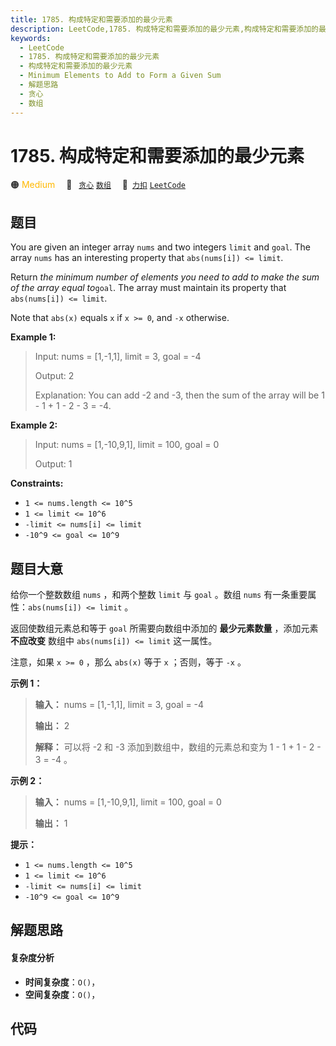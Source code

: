 ```yaml
---
title: 1785. 构成特定和需要添加的最少元素
description: LeetCode,1785. 构成特定和需要添加的最少元素,构成特定和需要添加的最少元素,Minimum Elements to Add to Form a Given Sum,解题思路,贪心,数组
keywords:
  - LeetCode
  - 1785. 构成特定和需要添加的最少元素
  - 构成特定和需要添加的最少元素
  - Minimum Elements to Add to Form a Given Sum
  - 解题思路
  - 贪心
  - 数组
---
```


# 1785. 构成特定和需要添加的最少元素

🟠 <font color=#ffb800>Medium</font>&emsp; 🔖&ensp; [`贪心`](/tag/greedy.md) [`数组`](/tag/array.md)&emsp; 🔗&ensp;[`力扣`](https://leetcode.cn/problems/minimum-elements-to-add-to-form-a-given-sum) [`LeetCode`](https://leetcode.com/problems/minimum-elements-to-add-to-form-a-given-sum)

## 题目

You are given an integer array `nums` and two integers `limit` and `goal`. The
array `nums` has an interesting property that `abs(nums[i]) <= limit`.

Return _the minimum number of elements you need to add to make the sum of the
array equal to_`goal`. The array must maintain its property that `abs(nums[i])
<= limit`.

Note that `abs(x)` equals `x` if `x >= 0`, and `-x` otherwise.



**Example 1:**

> Input: nums = [1,-1,1], limit = 3, goal = -4
> 
> Output: 2
> 
> Explanation: You can add -2 and -3, then the sum of the array will be 1 - 1 + 1 - 2 - 3 = -4.

**Example 2:**

> Input: nums = [1,-10,9,1], limit = 100, goal = 0
> 
> Output: 1

**Constraints:**

  * `1 <= nums.length <= 10^5`
  * `1 <= limit <= 10^6`
  * `-limit <= nums[i] <= limit`
  * `-10^9 <= goal <= 10^9`


## 题目大意

给你一个整数数组 `nums` ，和两个整数 `limit` 与 `goal` 。数组 `nums` 有一条重要属性：`abs(nums[i]) <=
limit` 。

返回使数组元素总和等于 `goal` 所需要向数组中添加的 **最少元素数量** ，添加元素 **不应改变** 数组中 `abs(nums[i]) <=
limit` 这一属性。

注意，如果 `x >= 0` ，那么 `abs(x)` 等于 `x` ；否则，等于 `-x` 。

**示例 1：**

> 
> 
> 
> 
> 
> **输入：** nums = [1,-1,1], limit = 3, goal = -4
> 
> **输出：** 2
> 
> **解释：** 可以将 -2 和 -3 添加到数组中，数组的元素总和变为 1 - 1 + 1 - 2 - 3 = -4 。
> 
> 

**示例 2：**

> 
> 
> 
> 
> 
> **输入：** nums = [1,-10,9,1], limit = 100, goal = 0
> 
> **输出：** 1
> 
> 

**提示：**

  * `1 <= nums.length <= 10^5`
  * `1 <= limit <= 10^6`
  * `-limit <= nums[i] <= limit`
  * `-10^9 <= goal <= 10^9`


## 解题思路

#### 复杂度分析

- **时间复杂度**：`O()`，
- **空间复杂度**：`O()`，

## 代码

```javascript

```